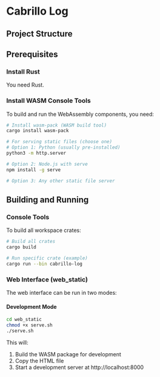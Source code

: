 # Cabrillo Log

## Project Structure

## Prerequisites

### Install Rust

You need Rust.

### Install WASM Console Tools

To build and run the WebAssembly components, you need:

```bash
# Install wasm-pack (WASM build tool)
cargo install wasm-pack

# For serving static files (choose one)
# Option 1: Python (usually pre-installed)
python3 -m http.server

# Option 2: Node.js with serve
npm install -g serve

# Option 3: Any other static file server
```

## Building and Running

### Console Tools

To build all workspace crates:

```bash
# Build all crates
cargo build

# Run specific crate (example)
cargo run --bin cabrillo-log
```

### Web Interface (web_static)

The web interface can be run in two modes:

#### Development Mode

```bash
cd web_static
chmod +x serve.sh
./serve.sh
```

This will:
1. Build the WASM package for development
2. Copy the HTML file
3. Start a development server at http://localhost:8000
